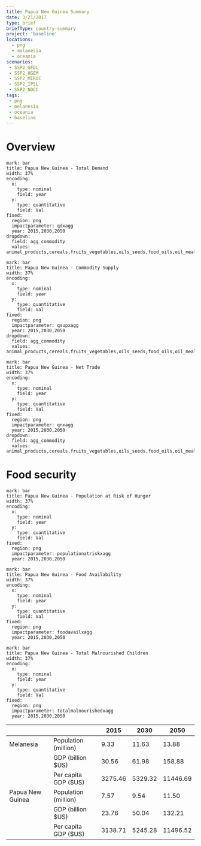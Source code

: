 ```yaml
---
title: Papua New Guinea Summary
date: 3/21/2017
type: brief
briefType: country-summary
project: 'baseline'
locations:
  - png
  - melanesia
  - oceania
scenarios:
 - SSP2_GFDL
 - SSP2_HGEM
 - SSP2_MIROC
 - SSP2_IPSL
 - SSP2_NOCC
tags:
 - png
 - melanesia
 - oceania
 - baseline
---
```

# Overview 

```chart
mark: bar
title: Papua New Guinea - Total Demand
width: 37%
encoding:
  x:
    type: nominal
    field: year
  y:
    type: quantitative
    field: Val
fixed:
  region: png
  impactparameter: qdxagg
  year: 2015,2030,2050
dropdown:
  field: agg_commodity
  values: animal_products,cereals,fruits_vegetables,oils_seeds,food_oils,oil_meals,other,pulses,roots_tubers,sugar
```

```chart
mark: bar
title: Papua New Guinea - Commodity Supply
width: 37%
encoding:
  x:
    type: nominal
    field: year
  y:
    type: quantitative
    field: Val
fixed:
  region: png
  impactparameter: qsupxagg
  year: 2015,2030,2050
dropdown:
  field: agg_commodity
  values: animal_products,cereals,fruits_vegetables,oils_seeds,food_oils,oil_meals,other,pulses,roots_tubers,sugar
```

```chart
mark: bar
title: Papua New Guinea - Net Trade
width: 37%
encoding:
  x:
    type: nominal
    field: year
  y:
    type: quantitative
    field: Val
fixed:
  region: png
  impactparameter: qnxagg
  year: 2015,2030,2050
dropdown:
  field: agg_commodity
  values: animal_products,cereals,fruits_vegetables,oils_seeds,food_oils,oil_meals,other,pulses,roots_tubers,sugar
```

# Food security

```chart
mark: bar
title: Papua New Guinea - Population at Risk of Hunger
width: 37%
encoding:
  x:
    type: nominal
    field: year
  y:
    type: quantitative
    field: Val
fixed:
  region: png
  impactparameter: populationatriskxagg
  year: 2015,2030,2050
```

```chart
mark: bar
title: Papua New Guinea - Food Availability
width: 37%
encoding:
  x:
    type: nominal
    field: year
  y:
    type: quantitative
    field: Val
fixed:
  region: png
  impactparameter: foodavailxagg
  year: 2015,2030,2050
```

```chart
mark: bar
title: Papua New Guinea - Total Malnourished Children
width: 37%
encoding:
  x:
    type: nominal
    field: year
  y:
    type: quantitative
    field: Val
fixed:
  region: png
  impactparameter: totalmalnourishedxagg
  year: 2015,2030,2050
```

|   |   | 2015 | 2030 | 2050 |
|---|---|---|---|---|
| Melanesia | Population (million) | 9.33 | 11.63 | 13.88 |
|  | GDP (billion $US) | 30.56 | 61.98 | 158.88 |
|  | Per capita GDP ($US) | 3275.46 | 5329.32 | 11446.69 |
| Papua New Guinea | Population (million) | 7.57 | 9.54 | 11.50 |
|  | GDP (billion $US) | 23.76 | 50.04 | 132.21 |
|  | Per capita GDP ($US) | 3138.71| 5245.28| 11496.52|